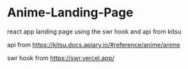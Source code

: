 # Anime-Landing-Page
react app landing page using the swr hook and api from kitsu

api from https://kitsu.docs.apiary.io/#reference/anime/anime

swr hook from https://swr.vercel.app/